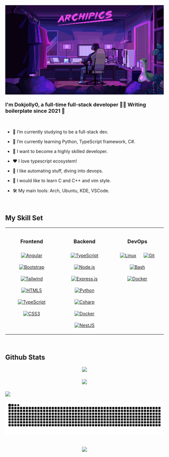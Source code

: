 <div align="center">
<img src="./assets/banner_profile_2.gif" align="center" style="max-height: 300px; width: 100%" />
</div>

### <div align="left">I'm Dokjolly0, a full-time full-stack developer 👨‍💻 Writing boilerplate since 2021 🚀</div>

<br/>

- 🔭 I’m currently studying to be a full-stack dev.

- 🌱 I’m currently learning Python, TypeScript framework, C#.

- 🎯 I want to become a highly skilled developer.

- ❤️ I love typescript ecosystem!

- 🤖 I like automating stuff, diving into devops.

- 📝 I would like to learn C and C++ and vim style.

- 🛠️ My main tools: Arch, Ubuntu, KDE, VSCode.

<br/>

## My Skill Set

<table style="width: 100%; border-collapse: collapse;">
  <tr>
    <td valign="top" style="width: 33%; text-align: center; padding: 10px;">
      <h3>Frontend</h3>
      <div>
        <!-- Angular -->
        <a href="https://angular.io/" target="_blank"><img style="margin: 10px" src="https://profilinator.rishav.dev/skills-assets/angularjs-original.svg" alt="Angular" height="50" /></a>
        <!-- Bootstrap -->
        <a href="https://getbootstrap.com/" target="_blank"><img style="margin: 10px;" src="https://profilinator.rishav.dev/skills-assets/bootstrap-plain.svg" alt="Bootstrap" height="50" /></a>
        <!-- Tailwind -->
        <a href="https://tailwindcss.com/" target="_blank"><img style="margin: 10px;" src="https://profilinator.rishav.dev/skills-assets/tailwindcss.svg" alt="Tailwind" height="50" /></a>
        <!-- HTML -->
        <a href="https://en.wikipedia.org/wiki/HTML5" target="_blank"><img style="margin: 10px;" src="https://profilinator.rishav.dev/skills-assets/html5-original-wordmark.svg" alt="HTML5" height="50" /></a>
        <!-- TypeScript -->
        <a href="https://www.typescriptlang.org/" target="_blank"><img style="margin: 10px;" src="https://profilinator.rishav.dev/skills-assets/typescript-original.svg" alt="TypeScript" height="50" /></a>
        <!-- CSS -->
        <a href="https://www.w3schools.com/css/" target="_blank"><img style="margin: 10px;" src="https://profilinator.rishav.dev/skills-assets/css3-original-wordmark.svg" alt="CSS3" height="50" /></a>
      </div>
    </td>
    <td valign="top" style="width: 33%; text-align: center; padding: 10px;">
      <h3>Backend</h3>
      <div>
        <!-- TypeScript -->
        <a href="https://www.typescriptlang.org/" target="_blank"><img style="margin: 10px;" src="https://profilinator.rishav.dev/skills-assets/typescript-original.svg" alt="TypeScript" height="50" /></a>
        <!-- Node.js -->
        <a href="https://nodejs.org/" target="_blank"><img style="margin: 10px;" src="https://profilinator.rishav.dev/skills-assets/nodejs-original-wordmark.svg" alt="Node.js" height="50" /></a>
        <!-- Express -->
        <a href="https://expressjs.com/" target="_blank"><img style="margin: 10px;" src="https://profilinator.rishav.dev/skills-assets/express-original-wordmark.svg" alt="Express.js" height="50" /></a>
        <!-- Python -->
        <a href="https://www.python.org" target="_blank"><img style="margin: 10px;" src="https://profilinator.rishav.dev/skills-assets/python-original.svg" alt="Python" height="50" /></a>
        <!-- C# -->
        <a href="https://reactjs.org/" target="_blank"><img style="margin: 10px;" src="https://profilinator.rishav.dev/skills-assets/csharp-original.svg" alt="Csharp" height="50" /></a>
        <!-- Docker -->
        <a href="https://www.docker.com/" target="_blank"><img style="margin: 10px;" src="https://profilinator.rishav.dev/skills-assets/docker-original-wordmark.svg" alt="Docker" height="50" /></a>
        <!-- NestJS -->
        <a href="https://nestjs.com/" target="_blank"><img style="margin: 10px;" src="https://profilinator.rishav.dev/skills-assets/nestjs.svg" alt="NestJS" height="50" /></a>
      </div>
    </td>
    <td valign="top" style="width: 33%; text-align: center; padding: 10px;">
      <h3>DevOps</h3>
      <div>
        <!-- Linux -->
        <a href="https://www.linux.org/" target="_blank"><img style="margin: 10px;" src="https://profilinator.rishav.dev/skills-assets/linux-original.svg" alt="Linux" height="50" /></a>
        <!-- Git -->
        <a href="https://github.com/" target="_blank"><img style="margin: 10px;" src="https://profilinator.rishav.dev/skills-assets/git-scm-icon.svg" alt="Git" height="50" /></a>
        <!-- GNU Bash -->
        <a href="https://www.gnu.org/software/bash/" target="_blank"><img style="margin: 10px;" src="https://profilinator.rishav.dev/skills-assets/gnu_bash-icon.svg" alt="Bash" height="50" /></a>
        <!-- Docker -->
        <a href="https://www.docker.com/" target="_blank"><img style="margin: 10px;" src="https://profilinator.rishav.dev/skills-assets/docker-original-wordmark.svg" alt="Docker" height="50" /></a>
      </div>
    </td>
  </tr>
</table>

<br/>

## Github Stats

<div align="center" style="display: flex; flex-wrap: wrap; justify-content: center; gap: 20px;">
  <!-- GitHub Stats -->
  <div style="flex: 1; min-width: 300px; max-width: 400px;">
    <img src="https://github-readme-stats.vercel.app/api?username=Dokjolly0&show_icons=true&count_private=true&hide_border=true" 
         style="width: 100%; height: auto; object-fit: contain;" />
  </div>
  <!-- Top Languages -->
  <div style="flex: 1; min-width: 300px; max-width: 400px;">
    <img src="https://github-readme-stats.vercel.app/api/top-langs/?username=Dokjolly0&hide_border=true&layout=compact" 
         style="width: 100%; height: auto; object-fit: contain;" />
  </div>
</div>

<!-- Trophies -->
<div align="center" style="margin-top: 20px; display: flex; justify-content: center;">
  <img src="https://github-profile-trophy.vercel.app/?username=Dokjolly0" 
       style="width: 100%; max-width: 800px; object-fit: contain;" />
</div>

<!-- Snake -->
<p align="center"><img src="https://github.com/Dokjolly0/Dokjolly0/blob/output/github-contribution-grid-snake-dark.svg" alt="Dokjolly0" /></p>

<br/>

<!-- Profile view -->
<div align="center">
<img src="https://komarev.com/ghpvc/?username=Dokjolly0&&style=flat-square" align="center" />
</div>
